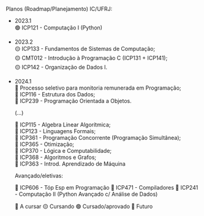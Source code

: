 Planos (Roadmap/Planejamento) IC/UFRJ:

- 2023.1<br>
  🟢 ICP121 - Computação I (Python)
- 2023.2<br>
  🟡 ICP133 - Fundamentos de Sistemas de Computação; <br>
  🟡 CMT012 - Introdução à Programação C (ICP131 + ICP141);<br>
  🟡 ICP142 - Organização de Dados I.
- 2024.1<br>
  🔴 Processo seletivo para monitoria remunerada em Programação;<br>
  🔴 ICP116 - Estrutura dos Dados;<br>
  🔴 ICP239 - Programação Orientada a Objetos.

  (...)

  🔴 ICP115 - Algebra Linear Algorítmica;<br>
  🔴 ICP123 - Linguagens Formais;<br>
  🔴 ICP361 - Programação Concorrente (Programação Simultânea);<br>
  🔴 ICP365 - Otimização;<br>
  🔴 ICP370 - Lógica e Computabilidade;<br>
  🔴 ICP368 - Algoritmos e Grafos;<br>
  🔴 ICP363 - Introd. Aprendizado de Máquina<br>

   Avançado/eletivas:

  🔵 ICP606 - Tóp Esp em Programação
  🔵 ICP471 - Compiladores
  🔵 ICP241 - Computação II (Python Avançado c/ Análise de Dados)

  🔴 A cursar
  🟡 Cursando
  🟢 Cursado/aprovado
  🔵 Futuro
